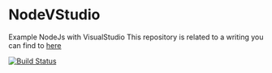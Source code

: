 NodeVStudio
===========

Example NodeJs with VisualStudio
This repository is related to a writing you can find to [here](http://www.dotnet-programming.com/post/2014/07/11/Integrate-NodeJS-tools-in-Visual-StudioTFS.aspx)

[![Build Status](https://ci.appveyor.com/api/projects/status/hr72r6g6lukr3dxl)](https://ci.appveyor.com/project/XVincentX/nodevstudio)
